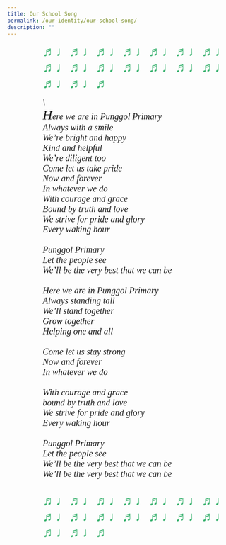 ```yaml
---
title: Our School Song
permalink: /our-identity/our-school-song/
description: ""
---
```

<p style="font-size:30px; color:mediumseagreen; margin: 0px 0px 0px 80px">	
♬♩♬♩♬♩♬♩♬♩♬♩♬♩♬♩♬♩♬♩♬♩♬♩♬♩♬♩♬♩♬♩♬</p>	

<pre><div style="font-family:Times; font-size:20px; font-style:italic; font-style:bold; margin: 0px 0px 0px 80px">\
<span style="font-family:Times; font-style:bold;  font-size:30px">H</span>ere we are in Punggol Primary   
Always with a smile  
We’re bright and happy  
Kind and helpful  
We’re diligent too   
Come let us take pride   
Now and forever   
In whatever we do   
With courage and grace   
Bound by truth and love   
We strive for pride and glory   
Every waking hour

Punggol Primary   
Let the people see   
We’ll be the very best that we can be   

Here we are in Punggol Primary   
Always standing tall   
We’ll stand together   
Grow together   
Helping one and all   

Come let us stay strong   
Now and forever   
In whatever we do   

With courage and grace   
bound by truth and love   
We strive for pride and glory   
Every waking hour   

Punggol Primary    
Let the people see   
We’ll be the very best that we can be   
We’ll be the very best that we can be
</div>
</pre>
<div style="font-size:30px; color:mediumseagreen; margin: 0px 0px 0px 80px">	
♬♩♬♩♬♩♬♩♬♩♬♩♬♩♬♩♬♩♬♩♬♩♬♩♬♩♬♩♬♩♬♩♬</div>